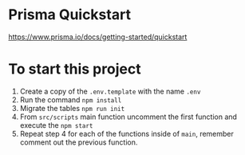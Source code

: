 # Prisma Quickstart

https://www.prisma.io/docs/getting-started/quickstart

# To start this project
1. Create a copy of the `.env.template` with the name `.env`
2. Run the command `npm install`
3. Migrate the tables `npm run init`
4. From `src/scripts` main function uncomment the first function and execute the `npm start`
5. Repeat step 4 for each of the functions inside of `main`, remember comment out the previous function.



